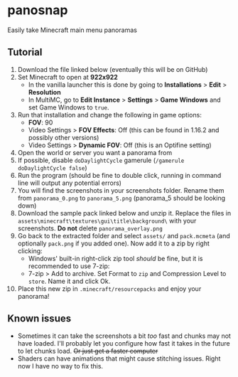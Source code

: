# panosnap
Easily take Minecraft main menu panoramas

## Tutorial

1. Download the file linked below (eventually this will be on GitHub)
2. Set Minecraft to open at **922x922**
    - In the vanilla launcher this is done by going to **Installations** > **Edit** > **Resolution**
    - In MultiMC, go to **Edit Instance** > **Settings** > **Game Windows** and set Game Windows to `true`.
3. Run that installation and change the following in game options:
    - **FOV**: 90
    - Video Settings > **FOV Effects**: Off (this can be found in 1.16.2 and possibly other versions)
    - Video Settings > **Dynamic FOV**: Off (this is an Optifine setting)
4. Open the world or server you want a panorama from
5. If possible, disable `doDaylightCycle` gamerule (`/gamerule doDaylightCycle false`)
6. Run the program (should be fine to double click, running in command line will output any potential errors)
7. You will find the screenshots in your screenshots folder. Rename them from `panorama_0.png` to `panorama_5.png` (panorama_5 should be looking down)
8. Download the sample pack linked below and unzip it. Replace the files in `assets\minecraft\textures\gui\title\background\` with your screenshots. **Do not** delete `panorama_overlay.png`
9. Go back to the extracted folder and select `assets/` and `pack.mcmeta` (and optionally `pack.png` if you added one). Now add it to a zip by right clicking:
    - Windows' built-in right-click zip tool *should* be fine, but it is recommended to use 7-zip:
    - 7-zip > Add to archive. Set Format to `zip` and Compression Level to `store`. Name it and click Ok.
10. Place this new zip in `.minecraft/resourcepacks` and enjoy your panorama!

## Known issues
- Sometimes it can take the screenshots a bit *too* fast and chunks may not have loaded. I'll probably let you configure how fast it takes in the future to let chunks load. ~~Or just get a faster computer~~
- Shaders can have animations that might cause stitching issues. Right now I have no way to fix this.